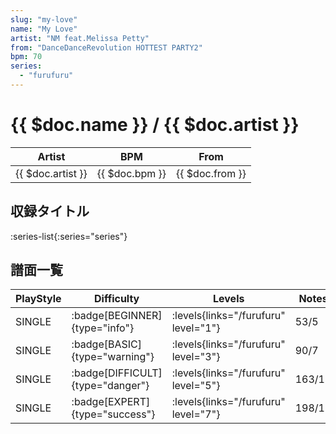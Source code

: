 ```yaml
---
slug: "my-love"
name: "My Love"
artist: "NM feat.Melissa Petty"
from: "DanceDanceRevolution HOTTEST PARTY2"
bpm: 70
series:
  - "furufuru"
---
```


# {{ $doc.name }} / {{ $doc.artist }}

|Artist|BPM|From|
|------|---|----|
|{{ $doc.artist }}|{{ $doc.bpm }}|{{ $doc.from }}|

## 収録タイトル

:series-list{:series="series"}

## 譜面一覧

|PlayStyle|Difficulty|Levels|Notes|Movie|
|---------|----------|------|-----|-----|
|SINGLE| :badge[BEGINNER]{type="info"}| :levels{links="/furufuru" level="1"}|53/5||
|SINGLE| :badge[BASIC]{type="warning"}| :levels{links="/furufuru" level="3"}|90/7||
|SINGLE| :badge[DIFFICULT]{type="danger"}| :levels{links="/furufuru" level="5"}|163/11||
|SINGLE| :badge[EXPERT]{type="success"}| :levels{links="/furufuru" level="7"}|198/11||
